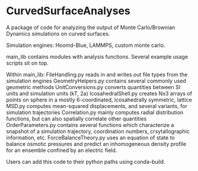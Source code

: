 # CurvedSurfaceAnalyses
A package of code for analyzing the output of Monte Carlo/Brownian Dynamics simulations on curved surfaces.

Simulation engines: Hoomd-Blue, LAMMPS, custom monte carlo.

main_lib contains modules with analysis functions. Several example usage scripts sit on top.

Within main_lib:
       FileHandling.py reads in and writes out file types from the simulation engines
       GeometryHelpers.py contains several commonly used geometric methods
       UnitConversions.py converts quantities between SI units and simulation units (kT, 2a)
       IcosahedralShell.py creates Nx3 arrays of points on sphere in a mostly 6-coordinated, icosahedrally symmetric, lattice
       MSD.py computes mean-squared displacements, and several variants, for simulation trajectories
       Correlation.py mainly computes radial distribution functions, but can also spatially correlate other quantities
       OrderParameters.py contains several functions which characterize a snapshot of a simulation trajectory, coordination numbers, crsytallographic information, etc.
       ForceBalanceTheory.py uses an equation of state to balance osmotic pressures and predict an inhomogeneous density profile for an ensemble confined by an electric field.
       

Users can add this code to their python paths using conda-build.
